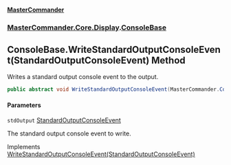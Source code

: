 #### [MasterCommander](MasterCommander.md 'MasterCommander')
### [MasterCommander.Core.Display](MasterCommander.Core.Display.md 'MasterCommander.Core.Display').[ConsoleBase](ConsoleBase.md 'MasterCommander.Core.Display.ConsoleBase')

## ConsoleBase.WriteStandardOutputConsoleEvent(StandardOutputConsoleEvent) Method

Writes a standard output console event to the output.

```csharp
public abstract void WriteStandardOutputConsoleEvent(MasterCommander.Core.ConsoleEvents.StandardOutputConsoleEvent stdOutput);
```
#### Parameters

<a name='MasterCommander.Core.Display.ConsoleBase.WriteStandardOutputConsoleEvent(MasterCommander.Core.ConsoleEvents.StandardOutputConsoleEvent).stdOutput'></a>

`stdOutput` [StandardOutputConsoleEvent](StandardOutputConsoleEvent.md 'MasterCommander.Core.ConsoleEvents.StandardOutputConsoleEvent')

The standard output console event to write.

Implements [WriteStandardOutputConsoleEvent(StandardOutputConsoleEvent)](IConsole.WriteStandardOutputConsoleEvent(StandardOutputConsoleEvent).md 'MasterCommander.Core.Display.IConsole.WriteStandardOutputConsoleEvent(MasterCommander.Core.ConsoleEvents.StandardOutputConsoleEvent)')